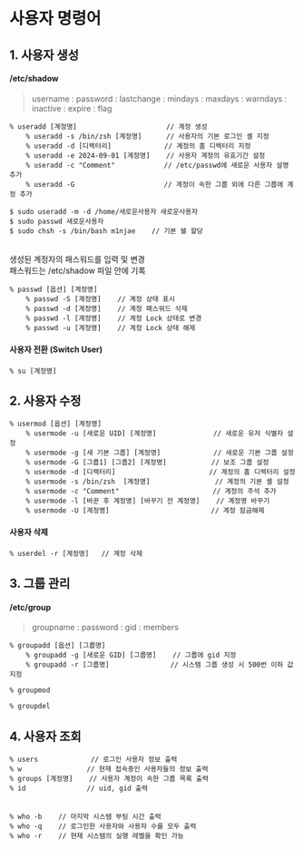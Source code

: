 # 사용자 명령어

## 1. 사용자 생성

#### /etc/shadow
> username : password : lastchange : mindays : maxdays : warndays : inactive : expire : flag

    % useradd [계정명]                      // 계정 생성
        % useradd -s /bin/zsh [계정명]      // 사용자의 기본 로그인 셸 지정
        % useradd -d [디렉터리]             // 계정의 홈 디렉터리 지정 
        % useradd -e 2024-09-01 [계정명]    // 사용자 계정의 유효기간 설정
        % useradd -c "Comment"            // /etc/passwd에 새로운 사용자 설명 추가
        % useradd -G                      // 계정이 속한 그룹 외에 다른 그룹에 계정 추가

    $ sudo useradd -m -d /home/새로운사용자 새로운사용자
    $ sudo passwd 새로운사용자
    $ sudo chsh -s /bin/bash m1njae    // 기본 쉘 할당

######
생성된 계정자의 패스워드를 입력 및 변경  
패스워드는 /etc/shadow 파일 안에 기록

    % passwd [옵션] [계정명]
        % passwd -S [계정명]    // 계정 상태 표시
        % passwd -d [계정명]    // 계정 패스워드 삭제
        % passwd -l [계정명]    // 계정 Lock 상태로 변경
        % passwd -u [계정명]    // 계정 Lock 상태 해제

#### 사용자 전환 (Switch User)

    % su [계정명]

## 2. 사용자 수정

    % usermod [옵션] [계정명]
        % usermode -u [새로운 UID] [계정명]              // 새로운 유저 식별자 설정
        % usermode -g [새 기본 그룹] [계정명]             // 새로운 기본 그룹 설정
        % usermode -G [그룹1] [그룹2] [계정명]           // 보조 그룹 설정
        % usermode -d [디렉터리]                       // 계정의 홈 디렉터리 설정
        % usermode -s /bin/zsh  [계정명]                // 계정의 기본 셸 설정
        % usermode -c "Comment"                       // 계정의 주석 추가
        % usermode -l [바꾼 후 계정명] [바꾸기 전 계정명]    // 계정명 바꾸기
        % usermode -U [계정명]                         // 계정 잠금해제

#### 사용자 삭제

    % userdel -r [계정명]   // 계정 삭제

## 3. 그룹 관리

#### /etc/group    
> groupname : password : gid : members

    % groupadd [옵션] [그룹명]
        % groupadd -g [새로운 GID] [그룹명]    // 그룹에 gid 지정       
        % groupadd -r [그룹명]               // 시스템 그룹 생성 시 500번 이하 값 지정

    % groupmod

    % groupdel

## 4. 사용자 조회 

    % users             // 로그인 사용자 정보 출력
    % w                // 현재 접속중인 사용자들의 정보 출력
    % groups [계정명]    // 사용자 계정이 속한 그룹 목록 출력
    % id               // uid, gid 출력

######

    % who -b    // 마지막 시스템 부팅 시간 출력
    % who -q    // 로그인한 사용자와 사용자 수를 모두 출력
    % who -r    // 현재 시스템의 실행 레벨을 확인 가능


